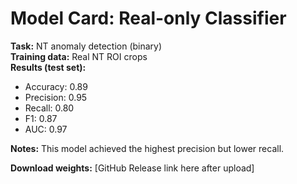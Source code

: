 # Model Card: Real-only Classifier

**Task:** NT anomaly detection (binary)  
**Training data:** Real NT ROI crops  
**Results (test set):**  
- Accuracy: 0.89  
- Precision: 0.95  
- Recall: 0.80  
- F1: 0.87  
- AUC: 0.97  

**Notes:** This model achieved the highest precision but lower recall.  

**Download weights:** [GitHub Release link here after upload]
